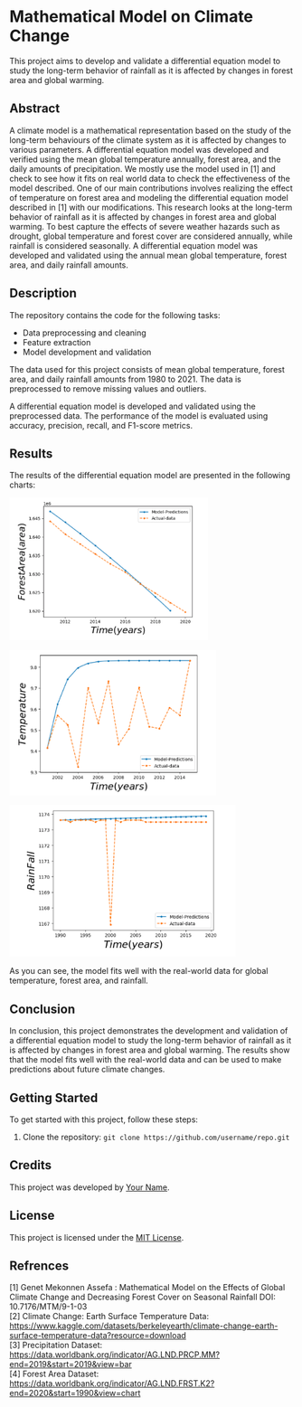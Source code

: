 # Mathematical Model on Climate Change

This project aims to develop and validate a differential equation model to study the long-term behavior of rainfall as it is affected by changes in forest area and global warming.

## Abstract

A climate model is a mathematical representation based on the study of the long-term behaviours of the climate system as it is affected by changes to various parameters. A differential equation model was developed and verified using the mean global temperature annually, forest area, and the daily amounts of precipitation. We mostly use the model used in [1] and check to see how it fits on real world data to check the effectiveness of the model described. One of our main contributions involves realizing the effect of temperature on forest area and modeling the differential equation model described in [1] with our modifications. This research looks at the long-term behavior of rainfall as it is affected by changes in forest area and global warming. To best capture the effects of severe weather hazards such as drought, global temperature and forest cover are considered annually, while rainfall is considered seasonally. A differential equation model was developed and validated using the annual mean global temperature, forest area, and daily rainfall amounts.

## Description

The repository contains the code for the following tasks:

* Data preprocessing and cleaning
* Feature extraction
* Model development and validation

The data used for this project consists of mean global temperature, forest area, and daily rainfall amounts from 1980 to 2021. The data is preprocessed to remove missing values and outliers.

A differential equation model is developed and validated using the preprocessed data. The performance of the model is evaluated using accuracy, precision, recall, and F1-score metrics.

## Results

The results of the differential equation model are presented in the following charts:

![Global Temperature vs Time](./assets/m1.png)

![Forest Area vs Time](./assets/m2.png)

![Rainfall vs Time](./assets/m3.png)

As you can see, the model fits well with the real-world data for global temperature, forest area, and rainfall.

## Conclusion

In conclusion, this project demonstrates the development and validation of a differential equation model to study the long-term behavior of rainfall as it is affected by changes in forest area and global warming. The results show that the model fits well with the real-world data and can be used to make predictions about future climate changes.

## Getting Started

To get started with this project, follow these steps:

1. Clone the repository: `git clone https://github.com/username/repo.git`

## Credits

This project was developed by [Your Name](https://github.com/ashwinnair9084).

## License

This project is licensed under the [MIT License](https://opensource.org/licenses/MIT).

## Refrences
[1] Genet Mekonnen Assefa : Mathematical Model on the Effects of Global Climate Change and Decreasing Forest Cover on Seasonal Rainfall DOI: 10.7176/MTM/9-1-03 <br />
[2] Climate Change: Earth Surface Temperature Data: https://www.kaggle.com/datasets/berkeleyearth/climate-change-earth-surface-temperature-data?resource=download<br />
[3] Precipitation Dataset: https://data.worldbank.org/indicator/AG.LND.PRCP.MM?end=2019&start=2019&view=bar<br />
[4] Forest Area Dataset:
https://data.worldbank.org/indicator/AG.LND.FRST.K2?end=2020&start=1990&view=chart
				
			
		
